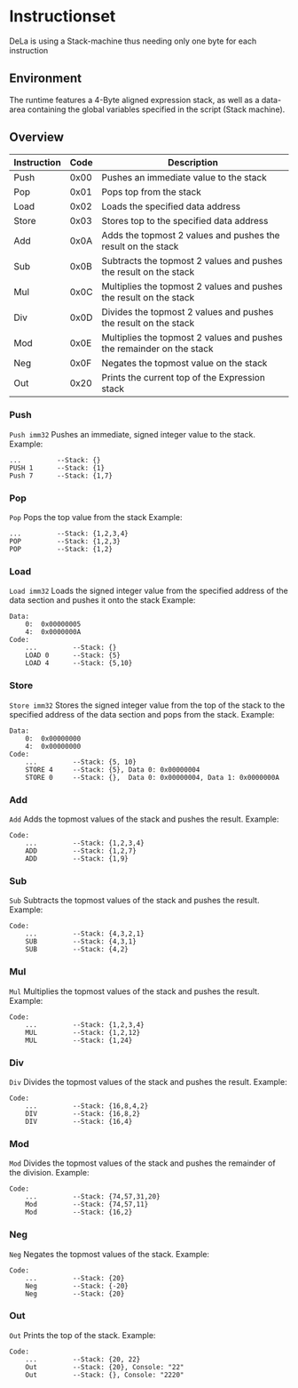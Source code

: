 # Instructionset
DeLa is using a Stack-machine thus needing only one byte for each instruction

## Environment
The runtime features a 4-Byte aligned expression stack, as well as a data-area containing the global variables specified in the script (Stack machine).

## Overview
| Instruction | Code | Description |
|---        |---   |---            |
| Push      | 0x00 | Pushes an immediate value to the stack |
| Pop       | 0x01 | Pops top from the stack |
| Load      | 0x02 | Loads the specified data address |
| Store     | 0x03 | Stores top to the specified data address |
| Add       | 0x0A | Adds the topmost 2 values and pushes the result on the stack |
| Sub       | 0x0B | Subtracts the topmost 2 values and pushes the result on the stack |
| Mul       | 0x0C | Multiplies the topmost 2 values and pushes the result on the stack |
| Div       | 0x0D | Divides the topmost 2 values and pushes the result on the stack |
| Mod       | 0x0E | Multiplies the topmost 2 values and pushes the remainder on the stack |
| Neg       | 0x0F | Negates the topmost value on the stack |
| Out       | 0x20 | Prints the current top of the Expression stack |


### Push
```Push imm32```
Pushes an immediate, signed integer value to the stack.
Example:

    ...         --Stack: {}
    PUSH 1      --Stack: {1}
    Push 7      --Stack: {1,7}

### Pop
```Pop```
Pops the top value from the stack
Example:

    ...         --Stack: {1,2,3,4}
    POP         --Stack: {1,2,3}
    POP         --Stack: {1,2}

### Load
```Load imm32```
Loads the signed integer value from the specified address of the data section and pushes it onto the stack
Example:

    Data: 
        0:  0x00000005
        4:  0x0000000A
    Code:
        ...         --Stack: {}
        LOAD 0      --Stack: {5}
        LOAD 4      --Stack: {5,10}

### Store
```Store imm32```
Stores the signed integer value from the top of the stack to the specified address of the data section and pops from the stack.
Example:

    Data: 
        0:  0x00000000
        4:  0x00000000
    Code:
        ...         --Stack: {5, 10}
        STORE 4     --Stack: {5}, Data 0: 0x00000004
        STORE 0     --Stack: {},  Data 0: 0x00000004, Data 1: 0x0000000A

### Add
```Add```
Adds the topmost values of the stack and pushes the result.
Example:

    Code:
        ...         --Stack: {1,2,3,4}
        ADD         --Stack: {1,2,7}
        ADD         --Stack: {1,9}

### Sub
```Sub```
Subtracts the topmost values of the stack and pushes the result.
Example:

    Code:
        ...         --Stack: {4,3,2,1}
        SUB         --Stack: {4,3,1}
        SUB         --Stack: {4,2}

### Mul
```Mul```
Multiplies the topmost values of the stack and pushes the result.
Example:

    Code:
        ...         --Stack: {1,2,3,4}
        MUL         --Stack: {1,2,12}
        MUL         --Stack: {1,24}

### Div
```Div```
Divides the topmost values of the stack and pushes the result.
Example:

    Code:
        ...         --Stack: {16,8,4,2}
        DIV         --Stack: {16,8,2}
        DIV         --Stack: {16,4}

### Mod
```Mod```
Divides the topmost values of the stack and pushes the remainder of the division.
Example:

    Code:
        ...         --Stack: {74,57,31,20}
        Mod         --Stack: {74,57,11}
        Mod         --Stack: {16,2}

### Neg
```Neg```
Negates the topmost values of the stack.
Example:

    Code:
        ...         --Stack: {20}
        Neg         --Stack: {-20}
        Neg         --Stack: {20}

### Out
```Out```
Prints the top of the stack.
Example: 

    Code:
        ...         --Stack: {20, 22}
        Out         --Stack: {20}, Console: "22"
        Out         --Stack: {}, Console: "2220"
